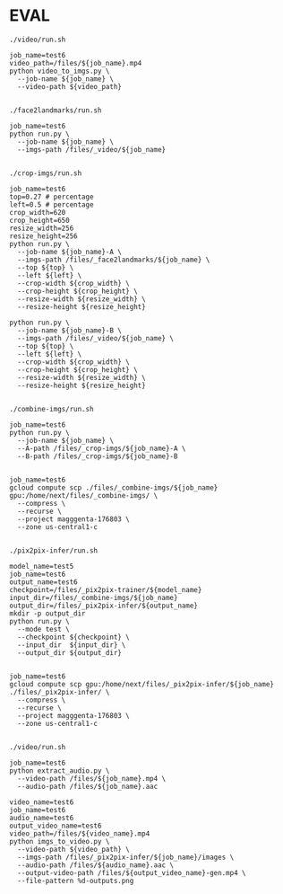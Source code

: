 # EVAL

    ./video/run.sh

    job_name=test6
    video_path=/files/${job_name}.mp4
    python video_to_imgs.py \
      --job-name ${job_name} \
      --video-path ${video_path}


    ./face2landmarks/run.sh

    job_name=test6
    python run.py \
      --job-name ${job_name} \
      --imgs-path /files/_video/${job_name}


    ./crop-imgs/run.sh

    job_name=test6
    top=0.27 # percentage
    left=0.5 # percentage
    crop_width=620
    crop_height=650
    resize_width=256
    resize_height=256
    python run.py \
      --job-name ${job_name}-A \
      --imgs-path /files/_face2landmarks/${job_name} \
      --top ${top} \
      --left ${left} \
      --crop-width ${crop_width} \
      --crop-height ${crop_height} \
      --resize-width ${resize_width} \
      --resize-height ${resize_height}

    python run.py \
      --job-name ${job_name}-B \
      --imgs-path /files/_video/${job_name} \
      --top ${top} \
      --left ${left} \
      --crop-width ${crop_width} \
      --crop-height ${crop_height} \
      --resize-width ${resize_width} \
      --resize-height ${resize_height}


    ./combine-imgs/run.sh

    job_name=test6
    python run.py \
      --job-name ${job_name} \
      --A-path /files/_crop-imgs/${job_name}-A \
      --B-path /files/_crop-imgs/${job_name}-B


    job_name=test6
    gcloud compute scp ./files/_combine-imgs/${job_name} gpu:/home/next/files/_combine-imgs/ \
      --compress \
      --recurse \
      --project magggenta-176803 \
      --zone us-central1-c


    ./pix2pix-infer/run.sh

    model_name=test5
    job_name=test6
    output_name=test6
    checkpoint=/files/_pix2pix-trainer/${model_name}
    input_dir=/files/_combine-imgs/${job_name}
    output_dir=/files/_pix2pix-infer/${output_name}
    mkdir -p output_dir
    python run.py \
      --mode test \
      --checkpoint ${checkpoint} \
      --input_dir  ${input_dir} \
      --output_dir ${output_dir}


    job_name=test6
    gcloud compute scp gpu:/home/next/files/_pix2pix-infer/${job_name} ./files/_pix2pix-infer/ \
      --compress \
      --recurse \
      --project magggenta-176803 \
      --zone us-central1-c


    ./video/run.sh

    job_name=test6
    python extract_audio.py \
      --video-path /files/${job_name}.mp4 \
      --audio-path /files/${job_name}.aac

    video_name=test6
    job_name=test6
    audio_name=test6
    output_video_name=test6
    video_path=/files/${video_name}.mp4
    python imgs_to_video.py \
      --video-path ${video_path} \
      --imgs-path /files/_pix2pix-infer/${job_name}/images \
      --audio-path /files/${audio_name}.aac \
      --output-video-path /files/${output_video_name}-gen.mp4 \
      --file-pattern %d-outputs.png
